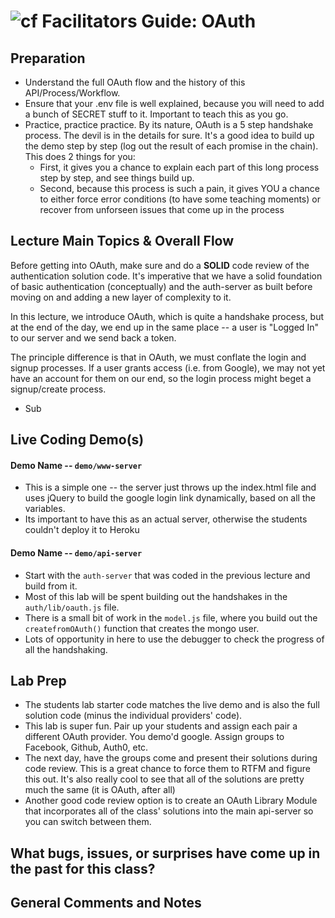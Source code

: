 ![cf](http://i.imgur.com/7v5ASc8.png) Facilitators Guide: OAuth
===============================================================

## Preparation
* Understand the full OAuth flow and the history of this API/Process/Workflow.
* Ensure that your .env file is well explained, because you will need to add a bunch of SECRET stuff to it. Important to teach this as you go.
* Practice, practice practice. By its nature, OAuth is a 5 step handshake process. The devil is in the details for sure. It's a good idea to build up the demo step by step (log out the result of each promise in the chain).  This does 2 things for you:
  * First, it gives you a chance to explain each part of this long process step by step, and see things build up.
  * Second, because this process is such a pain, it gives YOU a chance to either force error conditions (to have some teaching moments) or recover from unforseen issues that come up in the process


## Lecture Main Topics & Overall Flow
Before getting into OAuth, make sure and do a **SOLID** code review of the authentication solution code. It's imperative that we have a solid foundation of basic authentication (conceptually) and the auth-server as built before moving on and adding a new layer of complexity to it.

In this lecture, we introduce OAuth, which is quite a handshake process, but at the end of the day, we end up in the same place -- a user is "Logged In" to our server and we send back a token.

The principle difference is that in OAuth, we must conflate the login and signup processes.  If a user grants access (i.e. from Google), we may not yet have an account for them on our end, so the login process might beget a signup/create process.
  * Sub


## Live Coding Demo(s)
#### Demo Name -- `demo/www-server`
* This is a simple one -- the server just throws up the index.html file and uses jQuery to build the google login link dynamically, based on all the variables.
* Its important to have this as an actual server, otherwise the students couldn't deploy it to Heroku

#### Demo Name -- `demo/api-server`
* Start with the `auth-server` that was coded in the previous lecture and build from it.
* Most of this lab will be spent building out the handshakes in the `auth/lib/oauth.js` file.
* There is a small bit of work in the `model.js` file, where you build out the `createfromOAuth()` function that creates the mongo user.
* Lots of opportunity in here to use the debugger to check the progress of all the handshaking.

## Lab Prep
* The students lab starter code matches the live demo and is also the full solution code (minus the individual providers' code). 
* This lab is super fun. Pair up your students and assign each pair a different OAuth provider.  You demo'd google.  Assign groups to Facebook, Github, Auth0, etc.
* The next day, have the groups come and present their solutions during code review.  This is a great chance to force them to RTFM and figure this out.  It's also really cool to see that all of the solutions are pretty much the same (it is OAuth, after all)
* Another good code review option is to create an OAuth Library Module that incorporates all of the class' solutions into the main api-server so you can switch between them.

## What bugs, issues, or surprises have come up in the past for this class?

## General Comments and Notes


